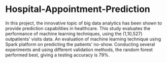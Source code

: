 # Hospital-Appointment-Prediction
In this project, the innovative topic of big data analytics has been shown to provide prediction capabilities in healthcare. This study evaluates the performance of  machine learning techniques, using the (1,10,527‬) outpatients’ visits data. An evaluation of machine learning technique using Spark platform on predicting the patients’ no-show. Conducting several experiments and using different validation methods, the random forest performed best, giving a testing accuracy is 79%.
